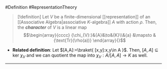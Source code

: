 #Definition #RepresentationTheory 

> [!definition]
> Let $V$ be a finite-dimensional [[representation]] of an [[Associative Algebra|associative $K$-algebra]] $A$ with action $\rho$. Then, the ***character*** of $V$ is a linear map $$\begin{array}{cccc} {\chi_{V}:}&{A}&\to&{K}\\&{a} &\mapsto & {\text{Tr}(\rho(a))} \end{array}{}$$
- **Related definition**: Let $[A,A]:=\braket{ [x,y]:x,y\in A }$. Then, $[A,A]\subseteq \text{ker }\chi_{V}$ and we can quotient the map into $\chi_{V}:A / [A,A]\to K$ as well.
---

